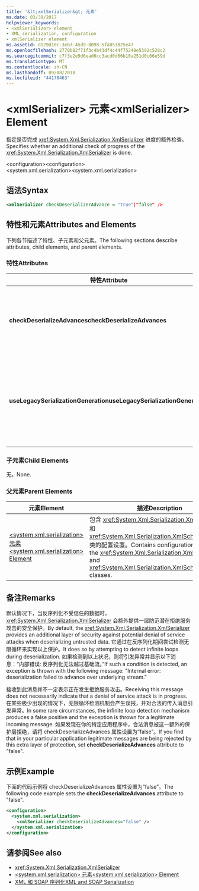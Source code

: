 ```yaml
---
title: '&lt;xmlSerializer&gt; 元素'
ms.date: 03/30/2017
helpviewer_keywords:
- <xmlSerializer> element
- XML serialization, configuration
- xmlSerializer element
ms.assetid: d129d10c-3eb7-45d9-8098-5fa853825e47
ms.openlocfilehash: 2770b82f71f3c4b43df4c44f75248e5392c528c2
ms.sourcegitcommit: c7f3e2e9d6ead6cc3acd0d66b10a251d0c66e59d
ms.translationtype: MT
ms.contentlocale: zh-CN
ms.lasthandoff: 09/08/2018
ms.locfileid: "44178463"
---
```

# <a name="ltxmlserializergt-element"></a><span data-ttu-id="27f04-102">&lt;xmlSerializer&gt; 元素</span><span class="sxs-lookup"><span data-stu-id="27f04-102">&lt;xmlSerializer&gt; Element</span></span>
<span data-ttu-id="27f04-103">指定是否完成 <xref:System.Xml.Serialization.XmlSerializer> 进度的额外检查。</span><span class="sxs-lookup"><span data-stu-id="27f04-103">Specifies whether an additional check of progress of the <xref:System.Xml.Serialization.XmlSerializer> is done.</span></span>  
  
 <span data-ttu-id="27f04-104">\<configuration></span><span class="sxs-lookup"><span data-stu-id="27f04-104">\<configuration></span></span>  
<span data-ttu-id="27f04-105">\<system.xml.serialization></span><span class="sxs-lookup"><span data-stu-id="27f04-105">\<system.xml.serialization></span></span>  
  
## <a name="syntax"></a><span data-ttu-id="27f04-106">语法</span><span class="sxs-lookup"><span data-stu-id="27f04-106">Syntax</span></span>  
  
```xml  
<xmlSerializer checkDeserializerAdvance = "true"|"false" />  
```  
  
## <a name="attributes-and-elements"></a><span data-ttu-id="27f04-107">特性和元素</span><span class="sxs-lookup"><span data-stu-id="27f04-107">Attributes and Elements</span></span>  
 <span data-ttu-id="27f04-108">下列各节描述了特性、子元素和父元素。</span><span class="sxs-lookup"><span data-stu-id="27f04-108">The following sections describe attributes, child elements, and parent elements.</span></span>  
  
### <a name="attributes"></a><span data-ttu-id="27f04-109">特性</span><span class="sxs-lookup"><span data-stu-id="27f04-109">Attributes</span></span>  
  
|<span data-ttu-id="27f04-110">特性</span><span class="sxs-lookup"><span data-stu-id="27f04-110">Attribute</span></span>|<span data-ttu-id="27f04-111">描述</span><span class="sxs-lookup"><span data-stu-id="27f04-111">Description</span></span>|  
|---------------|-----------------|  
|<span data-ttu-id="27f04-112">**checkDeserializeAdvances**</span><span class="sxs-lookup"><span data-stu-id="27f04-112">**checkDeserializeAdvances**</span></span>|<span data-ttu-id="27f04-113">指定是否已检查 <xref:System.Xml.Serialization.XmlSerializer> 的进度。</span><span class="sxs-lookup"><span data-stu-id="27f04-113">Specifies whether the progress of the <xref:System.Xml.Serialization.XmlSerializer> is checked.</span></span> <span data-ttu-id="27f04-114">将特性设置为“true”或“false”。</span><span class="sxs-lookup"><span data-stu-id="27f04-114">Set the attribute to "true" or "false".</span></span> <span data-ttu-id="27f04-115">默认值为“true”。</span><span class="sxs-lookup"><span data-stu-id="27f04-115">The default is "true".</span></span>|  
|<span data-ttu-id="27f04-116">**useLegacySerializationGeneration**</span><span class="sxs-lookup"><span data-stu-id="27f04-116">**useLegacySerializationGeneration**</span></span>|<span data-ttu-id="27f04-117">指定 <xref:System.Xml.Serialization.XmlSerializer> 是否使用旧的序列化生成，该方法通过将 C# 代码写入到一个文件，然后将其编译为程序集来生成程序集。</span><span class="sxs-lookup"><span data-stu-id="27f04-117">Specifies whether the <xref:System.Xml.Serialization.XmlSerializer> uses legacy serialization generation which generates assemblies by writing C# code to a file and then compiling it to an assembly.</span></span> <span data-ttu-id="27f04-118">默认值为 false。</span><span class="sxs-lookup"><span data-stu-id="27f04-118">The default is **false**.</span></span>|  
  
### <a name="child-elements"></a><span data-ttu-id="27f04-119">子元素</span><span class="sxs-lookup"><span data-stu-id="27f04-119">Child Elements</span></span>  
 <span data-ttu-id="27f04-120">无。</span><span class="sxs-lookup"><span data-stu-id="27f04-120">None.</span></span>  
  
### <a name="parent-elements"></a><span data-ttu-id="27f04-121">父元素</span><span class="sxs-lookup"><span data-stu-id="27f04-121">Parent Elements</span></span>  
  
|<span data-ttu-id="27f04-122">元素</span><span class="sxs-lookup"><span data-stu-id="27f04-122">Element</span></span>|<span data-ttu-id="27f04-123">描述</span><span class="sxs-lookup"><span data-stu-id="27f04-123">Description</span></span>|  
|-------------|-----------------|  
|[<span data-ttu-id="27f04-124">\<system.xml.serialization> 元素</span><span class="sxs-lookup"><span data-stu-id="27f04-124">\<system.xml.serialization> Element</span></span>](../../../docs/standard/serialization/system-xml-serialization-element.md)|<span data-ttu-id="27f04-125">包含 <xref:System.Xml.Serialization.XmlSerializer> 和 <xref:System.Xml.Serialization.XmlSchemaImporter> 类的配置设置。</span><span class="sxs-lookup"><span data-stu-id="27f04-125">Contains configuration settings for the <xref:System.Xml.Serialization.XmlSerializer> and <xref:System.Xml.Serialization.XmlSchemaImporter> classes.</span></span>|  
  
## <a name="remarks"></a><span data-ttu-id="27f04-126">备注</span><span class="sxs-lookup"><span data-stu-id="27f04-126">Remarks</span></span>  
 <span data-ttu-id="27f04-127">默认情况下，当反序列化不受信任的数据时，<xref:System.Xml.Serialization.XmlSerializer> 会额外提供一层防范潜在拒绝服务攻击的安全保护。</span><span class="sxs-lookup"><span data-stu-id="27f04-127">By default, the <xref:System.Xml.Serialization.XmlSerializer> provides an additional layer of security against potential denial of service attacks when deserializing untrusted data.</span></span> <span data-ttu-id="27f04-128">它通过在反序列化期间尝试检测无限循环来实现以上保护。</span><span class="sxs-lookup"><span data-stu-id="27f04-128">It does so by attempting to detect infinite loops during deserialization.</span></span> <span data-ttu-id="27f04-129">如果检测到以上状况，则将引发异常并显示以下消息：“内部错误: 反序列化无法越过基础流。”</span><span class="sxs-lookup"><span data-stu-id="27f04-129">If such a condition is detected, an exception is thrown with the following message: "Internal error: deserialization failed to advance over underlying stream."</span></span>  
  
 <span data-ttu-id="27f04-130">接收到此消息并不一定表示正在发生拒绝服务攻击。</span><span class="sxs-lookup"><span data-stu-id="27f04-130">Receiving this message does not necessarily indicate that a denial of service attack is in progress.</span></span> <span data-ttu-id="27f04-131">在某些极少出现的情况下，无限循环检测机制会产生误报，并对合法的传入消息引发异常。</span><span class="sxs-lookup"><span data-stu-id="27f04-131">In some rare circumstances, the infinite loop detection mechanism produces a false positive and the exception is thrown for a legitimate incoming message.</span></span> <span data-ttu-id="27f04-132">如果发现在你的特定应用程序中，合法消息被这一额外的保护层拒绝，请将 checkDeserializeAdvances 属性设置为“false”。</span><span class="sxs-lookup"><span data-stu-id="27f04-132">If you find that in your particular application legitimate messages are being rejected by this extra layer of protection, set **checkDeserializeAdvances** attribute to "false".</span></span>  
  
## <a name="example"></a><span data-ttu-id="27f04-133">示例</span><span class="sxs-lookup"><span data-stu-id="27f04-133">Example</span></span>  
 <span data-ttu-id="27f04-134">下面的代码示例将 checkDeserializeAdvances 属性设置为“false”。</span><span class="sxs-lookup"><span data-stu-id="27f04-134">The following code example sets the **checkDeserializeAdvances** attribute to "false".</span></span>  
  
```xml  
<configuration>  
  <system.xml.serialization>  
    <xmlSerializer checkDeserializeAdvances="false" />  
  </system.xml.serialization>  
</configuration>  
```  
  
## <a name="see-also"></a><span data-ttu-id="27f04-135">请参阅</span><span class="sxs-lookup"><span data-stu-id="27f04-135">See also</span></span>

- <xref:System.Xml.Serialization.XmlSerializer>  
- [<span data-ttu-id="27f04-136">\<system.xml.serialization> 元素</span><span class="sxs-lookup"><span data-stu-id="27f04-136">\<system.xml.serialization> Element</span></span>](../../../docs/standard/serialization/system-xml-serialization-element.md)  
- [<span data-ttu-id="27f04-137">XML 和 SOAP 序列化</span><span class="sxs-lookup"><span data-stu-id="27f04-137">XML and SOAP Serialization</span></span>](../../../docs/standard/serialization/xml-and-soap-serialization.md)

